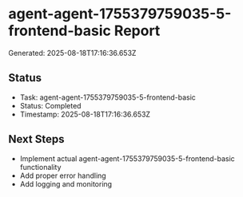 # agent-agent-1755379759035-5-frontend-basic Report

Generated: 2025-08-18T17:16:36.653Z

## Status
- Task: agent-agent-1755379759035-5-frontend-basic
- Status: Completed
- Timestamp: 2025-08-18T17:16:36.653Z

## Next Steps
- Implement actual agent-agent-1755379759035-5-frontend-basic functionality
- Add proper error handling
- Add logging and monitoring
